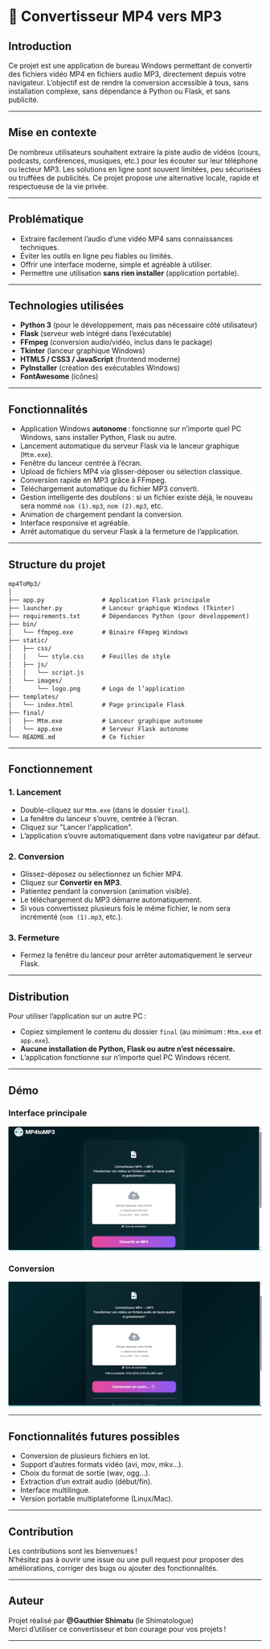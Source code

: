 # 🎵 Convertisseur MP4 vers MP3

## Introduction

Ce projet est une application de bureau Windows permettant de convertir des fichiers vidéo MP4 en fichiers audio MP3, directement depuis votre navigateur. L’objectif est de rendre la conversion accessible à tous, sans installation complexe, sans dépendance à Python ou Flask, et sans publicité.

---

## Mise en contexte

De nombreux utilisateurs souhaitent extraire la piste audio de vidéos (cours, podcasts, conférences, musiques, etc.) pour les écouter sur leur téléphone ou lecteur MP3. Les solutions en ligne sont souvent limitées, peu sécurisées ou truffées de publicités. Ce projet propose une alternative locale, rapide et respectueuse de la vie privée.

---

## Problématique

- Extraire facilement l’audio d’une vidéo MP4 sans connaissances techniques.
- Éviter les outils en ligne peu fiables ou limités.
- Offrir une interface moderne, simple et agréable à utiliser.
- Permettre une utilisation **sans rien installer** (application portable).

---

## Technologies utilisées

- **Python 3** (pour le développement, mais pas nécessaire côté utilisateur)
- **Flask** (serveur web intégré dans l’exécutable)
- **FFmpeg** (conversion audio/vidéo, inclus dans le package)
- **Tkinter** (lanceur graphique Windows)
- **HTML5 / CSS3 / JavaScript** (frontend moderne)
- **PyInstaller** (création des exécutables Windows)
- **FontAwesome** (icônes)

---

## Fonctionnalités

- Application Windows **autonome** : fonctionne sur n’importe quel PC Windows, sans installer Python, Flask ou autre.
- Lancement automatique du serveur Flask via le lanceur graphique (`Mtm.exe`).
- Fenêtre du lanceur centrée à l’écran.
- Upload de fichiers MP4 via glisser-déposer ou sélection classique.
- Conversion rapide en MP3 grâce à FFmpeg.
- Téléchargement automatique du fichier MP3 converti.
- Gestion intelligente des doublons : si un fichier existe déjà, le nouveau sera nommé `nom (1).mp3`, `nom (2).mp3`, etc.
- Animation de chargement pendant la conversion.
- Interface responsive et agréable.
- Arrêt automatique du serveur Flask à la fermeture de l’application.

---

## Structure du projet

```
mp4ToMp3/
│
├── app.py                # Application Flask principale
├── launcher.py           # Lanceur graphique Windows (Tkinter)
├── requirements.txt      # Dépendances Python (pour développement)
├── bin/
│   └── ffmpeg.exe        # Binaire FFmpeg Windows
├── static/
│   ├── css/
│   │   └── style.css     # Feuilles de style 
│   ├── js/
│   │   └── script.js     
│   └── images/
│       └── logo.png      # Logo de l’application
├── templates/
│   └── index.html        # Page principale Flask
├── final/
│   ├── Mtm.exe           # Lanceur graphique autonome
│   └── app.exe           # Serveur Flask autonome
└── README.md             # Ce fichier
```

---

## Fonctionnement

### 1. **Lancement**

- Double-cliquez sur `Mtm.exe` (dans le dossier `final`).
- La fenêtre du lanceur s’ouvre, centrée à l’écran.
- Cliquez sur "Lancer l'application".
- L’application s’ouvre automatiquement dans votre navigateur par défaut.

### 2. **Conversion**

- Glissez-déposez ou sélectionnez un fichier MP4.
- Cliquez sur **Convertir en MP3**.
- Patientez pendant la conversion (animation visible).
- Le téléchargement du MP3 démarre automatiquement.
- Si vous convertissez plusieurs fois le même fichier, le nom sera incrémenté (`nom (1).mp3`, etc.).

### 3. **Fermeture**

- Fermez la fenêtre du lanceur pour arrêter automatiquement le serveur Flask.

---

## Distribution

Pour utiliser l’application sur un autre PC :
- Copiez simplement le contenu du dossier `final` (au minimum : `Mtm.exe` et `app.exe`).
- **Aucune installation de Python, Flask ou autre n’est nécessaire.**
- L’application fonctionne sur n’importe quel PC Windows récent.

---

## Démo

### Interface principale

![Interface principale](static/images/demo/demo1.PNG)

### Conversion

![Animation de conversion](static/images/demo/demo2.PNG)

---

## Fonctionnalités futures possibles

- Conversion de plusieurs fichiers en lot.
- Support d’autres formats vidéo (avi, mov, mkv…).
- Choix du format de sortie (wav, ogg…).
- Extraction d’un extrait audio (début/fin).
- Interface multilingue.
- Version portable multiplateforme (Linux/Mac).

---

## Contribution

Les contributions sont les bienvenues !  
N’hésitez pas à ouvrir une issue ou une pull request pour proposer des améliorations, corriger des bugs ou ajouter des fonctionnalités.

---

## Auteur

Projet réalisé par **@Gauthier Shimatu** (le Shimatologue)  
Merci d’utiliser ce convertisseur et bon courage pour vos projets !

---